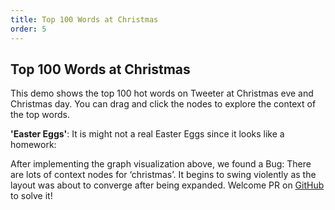 ```yaml
---
title: Top 100 Words at Christmas
order: 5
---
```


## Top 100 Words at Christmas

This demo shows the top 100 hot words on Tweeter at Christmas eve and Christmas day. You can drag and click the nodes to explore the context of the top words.

**'Easter Eggs'**: It is might not a real Easter Eggs since it looks like a homework:

After implementing the graph visualization above, we found a Bug: There are lots of context nodes for ‘christmas’. It begins to swing violently as the layout was about to converge after being expanded. Welcome PR on <a href='https://github.com/antvis/G6' target='_blank'>GitHub</a> to solve it!
